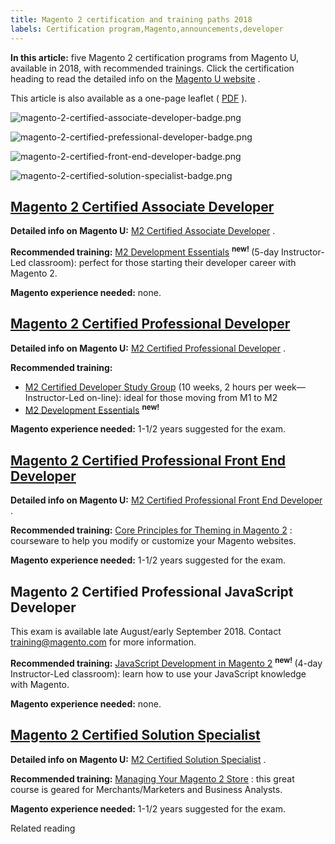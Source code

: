 ```yaml
---
title: Magento 2 certification and training paths 2018
labels: Certification program,Magento,announcements,developer
---
```


 **In this article:** five Magento 2 certification programs from Magento U, available in 2018, with recommended trainings. Click the certification heading to read the detailed info on the [Magento U website](https://u.magento.com) .

This article is also available as a one-page leaflet ( [PDF](assets/magento_u_certification_training_paths.pdf) ).

![magento-2-certified-associate-developer-badge.png](assets/magento-2-certified-associate-developer-badge.png)
 
![magento-2-certified-prefessional-developer-badge.png](assets/magento-2-certified-prefessional-developer-badge.png)
 
![magento-2-certified-front-end-developer-badge.png](assets/magento-2-certified-front-end-developer-badge.png)
 
![magento-2-certified-solution-specialist-badge.png](assets/magento-2-certified-solution-specialist-badge.png)

## [Magento 2 Certified Associate Developer](https://u.magento.com/magento-2-certified-associate-developer-exam#.WyOzKqdKhPY) 

 **Detailed info on Magento U:**   [M2 Certified Associate Developer](https://u.magento.com/magento-2-certified-associate-developer-exam#.WyOzKqdKhPY) .

 **Recommended training:**   [M2 Development Essentials](https://u.magento.com/magento-2-development-essentials#.Wylr7hJKj1t)  <sup> **new!** </sup>(5-day Instructor-Led classroom): perfect for those starting their developer career with Magento 2.

 **Magento experience needed:** none.

## [Magento 2 Certified Professional Developer](https://u.magento.com/magento-2-certified-professional-developer#.WyOzAKdKhPY) 

 **Detailed info on Magento U:**   [M2 Certified Professional Developer](https://u.magento.com/magento-2-certified-professional-developer#.WyOzAKdKhPY) .

 **Recommended training:** 

* [M2 Certified Developer Study Group](https://u.magento.com/magento-2-certified-developer-study-group#.WyO2V6dKhPY) (10 weeks, 2 hours per week—Instructor-Led on-line): ideal for those moving from M1 to M2
* [M2 Development Essentials](https://u.magento.com/magento-2-development-essentials#.Wylr7hJKj1t)  <sup> **new!** </sup>

 **Magento experience needed:** 1-1/2 years suggested for the exam.

## [Magento 2 Certified Professional Front End Developer](https://u.magento.com/magento-2-certified-front-end-developer#.WyO1p6dKhPY) 

 **Detailed info on Magento U:**   [M2 Certified Professional Front End Developer](https://u.magento.com/magento-2-certified-front-end-developer#.WyO1p6dKhPY) .

 **Recommended training:**   [Core Principles for Theming in Magento 2](https://u.magento.com/magento-u-core-principles-2-instructor-led#.WzEsZKdKg2w) : courseware to help you modify or customize your Magento websites.

 **Magento experience needed:** 1-1/2 years suggested for the exam.

## Magento 2 Certified Professional JavaScript Developer

This exam is available late August/early September 2018. Contact [training@magento.com](mailto:training@magento.com) for more information.

 **Recommended training:**   [JavaScript Development in Magento 2](https://u.magento.com/javascript-development-in-magento-2#.WyO2lKdKhPY)  <sup> **new!** </sup>(4-day Instructor-Led classroom): learn how to use your JavaScript knowledge with Magento.

 **Magento experience needed:** none.

## [Magento 2 Certified Solution Specialist](https://u.magento.com/certified-magento2-solution-specialist#.Wylr3BJKj1t) 

 **Detailed info on Magento U:**   [M2 Certified Solution Specialist](https://u.magento.com/certified-magento2-solution-specialist#.Wylr3BJKj1t) .

 **Recommended training:**    [Managing Your Magento 2 Store](https://u.magento.com/managing-your-magento-2-store-instructor#.WzF-UhJKjOS) : this great course is geared for Merchants/Marketers and Business Analysts.

 **Magento experience needed:** 1-1/2 years suggested for the exam.

Related reading

 
 